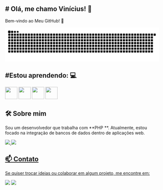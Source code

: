 ## # Olá, me chamo Vinícius!  👋
Bem-vindo ao Meu GitHub!      📌

![Snake animation](https://github.com/Vini7k/Vini7k/blob/output/github-contribution-grid-snake.svg)

## #Estou aprendendo: 💻

<div>  
<img loading="lazy" src="https://cdn.jsdelivr.net/gh/devicons/devicon@latest/icons/csharp/csharp-original.svg" width="40" height="40"/>   <img loading="lazy" src="https://cdn.jsdelivr.net/gh/devicons/devicon@latest/icons/php/php-original.svg" width="40" height="40"/>    <img loading="lazy" src="https://cdn.jsdelivr.net/gh/devicons/devicon@latest/icons/laravel/laravel-original.svg" width="40" height="40"/> <img loading="lazy" src="https://cdn.jsdelivr.net/gh/devicons/devicon@latest/icons/javascript/javascript-original.svg" width="40" height="40"/>  
</div>

## 🛠 Sobre mim
Sou um desenvolvedor que trabalha com **PHP **. Atualmente, estou focado na integração de bancos de dados dentro de aplicações web.
<div>
<a href="https://github.com/Vini7k">
<img loading="lazy" height="180em" src="https://github-readme-stats.vercel.app/api/top-langs/?username=Vini7k&layout=compact&langs_count=7&theme=dracula"/>
<img loading="lazy" height="180em" src="https://github-readme-stats.vercel.app/api?username=Vini7k&show_icons=true&theme=dracula&include_all_commits=true&count_private=true"/>
</div>

## 📫 Contato
Se quiser trocar ideias ou colaborar em algum projeto, me encontre em:
<div>
<a href = "mailto:vinirangel58@gmail.com"><img loading="lazy" src="https://img.shields.io/badge/Gmail-D14836?style=for-the-badge&logo=gmail&logoColor=white" target="_blank"></a>
<a href="https://www.linkedin.com/in/vinicius-rangel-a85362223" target="_blank"><img loading="lazy" src="https://img.shields.io/badge/-LinkedIn-%230077B5?style=for-the-badge&logo=linkedin&logoColor=white" target="_blank"></a>  
</div>

## #
